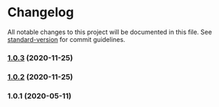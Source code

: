 # Changelog

All notable changes to this project will be documented in this file. See [standard-version](https://github.com/conventional-changelog/standard-version) for commit guidelines.

### [1.0.3](https://github.com/pkemp/dirtraverse/compare/v1.0.2...v1.0.3) (2020-11-25)

### [1.0.2](https://github.com/pkemp/dirtraverse/compare/v1.0.1...v1.0.2) (2020-11-25)

### 1.0.1 (2020-05-11)
